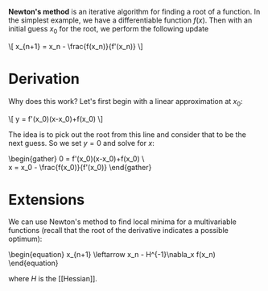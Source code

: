 **Newton's method** is an iterative algorithm for finding a root of a function. In the simplest example, we have a differentiable function $f(x)$. Then with an initial guess $x_0$ for the root, we perform the following update

\\[
x_{n+1} = x_n - \frac{f(x_n)}{f'(x_n)}
\\]

# Derivation

Why does this work? Let's first begin with a linear approximation at $x_0$:

\\[
y = f'(x_0)(x-x_0)+f(x_0)
\\]

The idea is to pick out the root from this line and consider that to be the next guess. So we set $y=0$ and solve for $x$:

\begin{gather}
0 = f'(x_0)(x-x_0)+f(x_0) \\\
x = x_0 - \frac{f(x_0)}{f'(x_0)}
\end{gather}

# Extensions

We can use Newton's method to find local minima for a multivariable functions (recall that the root of the derivative indicates a possible optimum):

\begin{equation}
x_{n+1} \leftarrow x_n - H^{-1}\nabla_x f(x_n)
\end{equation}

where $H$ is the [[Hessian]].